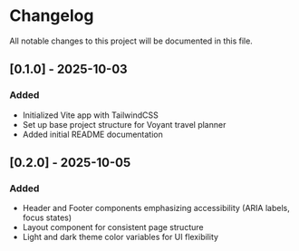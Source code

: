 # Changelog

All notable changes to this project will be documented in this file.

## [0.1.0] - 2025-10-03

### Added

- Initialized Vite app with TailwindCSS
- Set up base project structure for Voyant travel planner
- Added initial README documentation

## [0.2.0] - 2025-10-05

### Added

- Header and Footer components emphasizing accessibility (ARIA labels, focus states)
- Layout component for consistent page structure
- Light and dark theme color variables for UI flexibility
